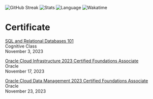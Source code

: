 ![GitHub Streak](https://streak-stats.demolab.com?user=KuroXI&theme=onedark&hide_border=true&border_radius=0)
![Stats](https://github-readme-stats.vercel.app/api?username=kuroxi&show_icons=true&theme=onedark&card_width=495&rank_icon=percentile&hide_title=true&hide_border=true&border_radius=0)
![Language](https://github-readme-stats.vercel.app/api/top-langs/?username=kuroxi&show_icons=true&count_private=true&theme=onedark&layout=compact&hide_border=true&card_width=495&border_radius=0)
![Wakatime](https://github-readme-stats.vercel.app/api/wakatime/?username=kuroxi&repo=github-readme-stats&theme=onedark&layout=compact&hide_border=true&border_radius=0&langs_count=10)

# Certificate
[SQL and Relational Databases 101](https://courses.cognitiveclass.ai/certificates/de1b0699ec6b4e9aa26dbcfe2bae573b)\
Cognitive Class\
November 3, 2023

[Oracle Cloud Infrastructure 2023 Certified Foundations Associate](https://catalog-education.oracle.com/pls/certview/sharebadge?id=61C2468F5A1C486594BCB50022D8072165C70CE57D744E787149D6F4924AE65A)\
Oracle\
November 17, 2023

[Oracle Cloud Data Management 2023 Certified Foundations Associate](https://catalog-education.oracle.com/pls/certview/sharebadge?id=B9D124D8D8B8B64E9D6161828E5012D84514BAF577E972E5C1528247095DC86A)\
Oracle\
November 23, 2023